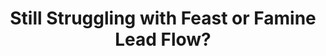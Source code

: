 ---
title: "Still Struggling with Feast or Famine Lead Flow?"
description: "Transform your professional service business with the proven 100-Day Lead Generation Sprint that delivers 10+ qualified leads every month."

sections:
  - type: "content"
    class: "about"
    content: |
      ## Still Struggling with Feast or Famine Lead Flow?

      **You know the pain. You've lived it. Month after month.**

      If you're a professional service business owner, this probably sounds familiar:

      - **3 AM Stress**: Lying awake wondering where next month's clients will come from
      - **Marketing Roulette**: Trying different tactics but never building anything that sticks
      - **Time Drain**: Spending 10+ hours a week on marketing with little to show for it
      - **Revenue Rollercoaster**: Great months followed by panic-inducing dry spells

      You have the expertise. Your clients get amazing results. You charge premium rates.

      **But your lead generation feels like throwing darts blindfolded in a hurricane.**

  - type: "content"
    class: "about alt-bg"
    content: |
      ## How Much Longer Can You Afford This?

      **Let's be brutally honest about what this is really costing you:**

      **Lost Revenue:** How many high-value clients have you missed because they couldn't find you? Conservative estimate: ₹2-5 lakhs per month in lost opportunities.

      **Wasted Time:** Those 10+ hours per week on random marketing tactics? That's 520+ hours per year. At your hourly rate, that's another ₹5-10 lakhs of billable time gone.

      **Stress & Burnout:** The constant worry about where your next client will come from. The sleepless nights. The pressure on your family. How much is peace of mind worth?

      **Competitive Disadvantage:** While you're struggling with lead generation, your competitors with systematic approaches are capturing the clients that should be yours.

      **Here's the hard truth:** If you don't solve this systematically, you'll be having this exact same conversation with yourself 6 months from now. Except you'll be another ₹10-20 lakhs poorer and even more frustrated.

      **The question isn't whether you need a systematic lead generation solution. The question is: how much longer can you afford NOT to have one?**

  - type: "highlight"
    class: "about"
    title: "Introducing the 100-Day Lead Generation Sprint"
    description: "The proven system that transforms professional service firms from feast-or-famine to predictable 10+ qualified leads every month. In just 100 days, you'll build a systematic lead generation machine that works whether you're busy serving clients or not."
    buttons:
      - text: "Enroll Now - ₹39,600"
        url: "https://rzp.io/rzp/e2dPamL"
      - text: "See How the System Works"
        url: "#how-it-works"

  - type: "grid"
    class: "services alt-bg"
    header:
      title: "Why This System Succeeds Where Others Fail"
      subtitle: "Unlike generic marketing courses or one-size-fits-all solutions, this system is built specifically for professional service firms."
    items:
      - icon: "icon-target"
        title: "Battle-Tested System"
        description: "Proven with 50+ professional service firms. Not theory - real results from real businesses."
      - icon: "icon-chart"
        title: "Predictable Results"
        description: "Transform from feast-or-famine to consistent 10+ qualified leads monthly within 100 days."
      - icon: "icon-handshake"
        title: "Personal Implementation"
        description: "Work directly with Anoop. Weekly 1-on-1 sessions to ensure your success."
      - icon: "icon-robot"
        title: "Custom For Your Business"
        description: "Tailored to your specific industry, target market, and business model."

  - type: "stats"
    class: "services"
    header:
      title: "The Results Speak for Themselves"
    items:
      - number: "50+"
        label: "Businesses Transformed"
        description: "Professional service firms helped"
      - number: "10+"
        label: "Qualified Leads"
        description: "Average monthly lead increase"
      - number: "100"
        label: "Days to Transformation"
        description: "From chaos to predictable growth"

  - type: "content"
    class: "services alt-bg"
    id: "how-it-works"
    content: |
      ## How the 100-Day Lead Generation Sprint Works

      **This isn't another marketing course. It's a complete system implementation designed specifically for professional service firms.**

      Here's exactly what happens over the next 100 days:

      ### Days 1-30: Foundation & Setup
      **Build your lead generation machine from the ground up**
      - Complete target market analysis and ideal client profiling
      - Develop messaging that resonates with your specific audience
      - Set up your lead capture and nurturing systems
      - Create your content strategy and initial outreach sequences
      - **Daily tasks:** 30 minutes of systematic execution
      - **Weekly calls:** 1 hour strategy and optimization sessions

      ### Days 31-60: Testing & Optimization
      **Refine everything until it works perfectly**
      - A/B test messaging, offers, and outreach approaches
      - Optimize conversion rates at every stage of your funnel
      - Scale successful campaigns and eliminate what doesn't work
      - Build momentum with consistent lead flow
      - **Weekly optimization:** Data-driven improvements based on results

      ### Days 61-100: Predictable Results
      **Achieve systematic 10+ leads monthly**
      - Fine-tune your automated systems for maximum efficiency
      - Implement advanced strategies for premium positioning
      - Build sustainable processes that work without constant attention
      - Prepare for long-term growth and scaling
      - **Result:** A predictable lead generation system that delivers consistently

      **What makes this different:** You're not just learning theory. You're building a real system for your real business with real results.

  - type: "highlight"
    class: "testimonials"
    title: "Ready to Transform Your Lead Generation?"
    description: "Join the 100-Day Lead Generation Sprint and build a systematic approach that delivers 10+ qualified leads every month. Choose your payment option below."
    buttons:
      - text: "Enroll Now - ₹39,600 (Save ₹5,400)"
        url: "https://rzp.io/rzp/e2dPamL"
      - text: "3 Payments of ₹15,000"
        url: "https://rzp.io/rzp/GVmbLGJS"

  - type: "content"
    class: "approach"
    content: |
      ## About Anoop Kurup

      **Why should you trust me with your lead generation transformation?**

      Over the past 8 years, I've helped 50+ professional service firms solve the exact problem you're facing right now. From solo consultants to 50-person agencies, I've seen what works (and what doesn't) when it comes to building predictable lead generation systems.

      **My Background:**
      - **8+ years** specializing in professional services marketing
      - **50+ businesses** transformed from feast-or-famine to predictable growth
      - **Clarity. Strategy. Systems.** - My proven methodology for sustainable growth
      - **Industry agnostic** - Works for consultants, agencies, law firms, and any expertise-based business

      **What makes my approach different:**
      I don't believe in generic marketing tactics or one-size-fits-all solutions. Every business is unique, which is why we start with a custom strategy session to understand your specific challenges, goals, and market dynamics.

      **The bottom line:** I've spent years perfecting a systematic approach that consistently delivers 10+ qualified leads per month for professional service firms. Now I want to share that system with you.

  - type: "grid"
    class: "services alt-bg"
    header:
      title: "Client Success Stories"
      subtitle: "See how other professional service firms transformed their lead generation"
    grid_class: "grid-2"
    items:
      - title: "Marketing Agency"
        description: |
          **"From 2-3 leads per month to 15+ qualified prospects"**
          "Before working with Anoop, we were constantly stressed about where our next client would come from. The systematic approach he taught us completely changed our business. We now have predictable lead flow and can focus on serving our clients instead of chasing prospects."
          *- Sarah Chen, Digital Marketing Agency*
      - title: "Management Consultant"
        description: |
          **"Doubled our revenue in 6 months"**
          "I was spending 15+ hours a week on marketing with inconsistent results. Anoop's system gave me back my time while generating more qualified leads than I've ever had. The best part? It's completely systematic - no more guessing what to do next."
          *- Michael Rodriguez, Strategy Consultant*

  - type: "checklist"
    class: "services"
    header:
      title: "Everything Included in Your 100-Day Sprint"
    items:
      - "Complete lead generation system setup and strategy"
      - "Daily 30-minute execution tasks (Monday-Friday)"
      - "Weekly 1-on-1 strategy and optimization sessions"
      - "Custom messaging and positioning development"
      - "Automated follow-up systems and templates"
      - "Performance tracking and analytics setup"
      - "Direct WhatsApp support throughout the program"
      - "100% money-back guarantee if you don't get results"

  - type: "grid"
    class: "about"
    header:
      title: "Investment Options"
      subtitle: "Choose the payment plan that works best for your business"
    grid_class: "grid-2"
    items:
      - title: "One-Time Payment (Best Value)"
        description: |
          **₹39,600 (Save ₹5,400)**
          - 12% discount on full program price
          - Complete access to all 100 days
          - All bonuses and support included
          - Best value option
      - title: "3-Payment Plan"
        description: |
          **₹15,000 × 3 payments**
          - Total: ₹45,000
          - Payment 1: At enrollment
          - Payment 2: Day 30
          - Payment 3: Day 60

  - type: "content"
    class: "services alt-bg"
    content: |
      ## 100% Results Guarantee

      **I'm so confident this system will work for you that I'm offering a complete money-back guarantee.**

      If you follow the daily execution plan for 100 days and don't generate at least 10 qualified leads by day 90, I'll refund every penny you paid.

      **No questions asked. No fine print. No hassles.**

      That's how confident I am that this systematic approach will transform your lead generation from unpredictable to consistent.

      **You have nothing to lose and predictable lead flow to gain.**

  - type: "content"
    class: "audience"
    content: |
      ## Perfect for These Professional Service Businesses

      **This intensive program is designed specifically for established professional service providers who are ready for systematic growth:**

      ✅ **Consultants & Agencies** - Marketing, strategy, digital, creative agencies
      ✅ **Professional Services** - Law firms, accounting practices, business consultants
      ✅ **Tech-Enabled Services** - SaaS companies, IT service providers, software consultants
      ✅ **Expertise-Based Businesses** - Any business that sells knowledge, skills, or specialized services

      **Requirements:**
      - Established business with proven services (not just starting out)
      - Currently experiencing inconsistent lead flow
      - Can commit 30 minutes daily for systematic execution
      - Ready to invest in systematic growth (not looking for quick fixes)

  - type: "content"
    class: "audience alt-bg"
    content: |
      ## Frequently Asked Questions

      **Q: How is this different from other marketing programs?**
      A: Most marketing programs teach generic tactics. This is a complete system implementation with personal guidance, weekly optimization calls, and guaranteed results.

      **Q: What if this doesn't work for my industry?**
      A: I've helped 50+ businesses across dozens of industries. The systematic approach works because it's based on fundamental business principles, not industry-specific tactics. Plus, you have a 100% money-back guarantee.

      **Q: How much time does this require?**
      A: Just 30 minutes daily (Monday-Friday) plus 1 hour weekly strategy calls. Most clients find this saves time compared to their current random marketing efforts.

      **Q: When can I expect to see results?**
      A: Most clients start seeing improved lead quality within 2-3 weeks. Consistent 10+ leads per month typically happens by day 60-90, depending on your starting point.

      **Q: What if I need to cancel or can't complete the program?**
      A: You're protected by our 100% money-back guarantee. If you don't get results by day 90, you get a full refund.

  - type: "highlight"
    class: "testimonials"
    title: "Don't Let Another Month Pass with Unpredictable Lead Flow"
    description: "Enroll in the 100-Day Lead Generation Sprint today and transform your business from feast-or-famine to predictable growth. Limited spots available - secure your place now."
    buttons:
      - text: "Enroll Now - ₹39,600 (Save ₹5,400)"
        url: "https://rzp.io/rzp/e2dPamL"
      - text: "3 Payments of ₹15,000"
        url: "https://rzp.io/rzp/GVmbLGJS"

---